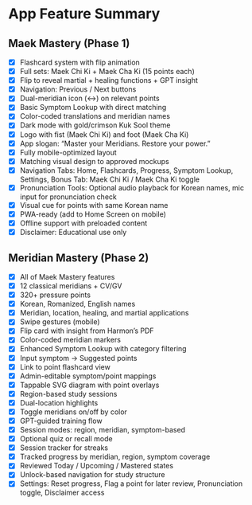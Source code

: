 # App Feature Summary

## Maek Mastery (Phase 1)
- [x] Flashcard system with flip animation
- [x] Full sets: Maek Chi Ki + Maek Cha Ki (15 points each)
- [x] Flip to reveal martial + healing functions + GPT insight
- [x] Navigation: Previous / Next buttons
- [x] Dual-meridian icon (↔) on relevant points
- [x] Basic Symptom Lookup with direct matching
- [x] Color-coded translations and meridian names
- [x] Dark mode with gold/crimson Kuk Sool theme
- [x] Logo with fist (Maek Chi Ki) and foot (Maek Cha Ki)
- [x] App slogan: “Master your Meridians. Restore your power.”
- [x] Fully mobile-optimized layout
- [x] Matching visual design to approved mockups
- [x] Navigation Tabs: Home, Flashcards, Progress, Symptom Lookup, Settings, Bonus Tab: Maek Chi Ki / Maek Cha Ki toggle
- [x] Pronunciation Tools: Optional audio playback for Korean names, mic input for pronunciation check
- [x] Visual cue for points with same Korean name
- [x] PWA-ready (add to Home Screen on mobile)
- [x] Offline support with preloaded content
- [x] Disclaimer: Educational use only

## Meridian Mastery (Phase 2)
- [x] All of Maek Mastery features
- [x] 12 classical meridians + CV/GV
- [x] 320+ pressure points
- [x] Korean, Romanized, English names
- [x] Meridian, location, healing, and martial applications
- [x] Swipe gestures (mobile)
- [x] Flip card with insight from Harmon’s PDF
- [x] Color-coded meridian markers
- [x] Enhanced Symptom Lookup with category filtering
- [x] Input symptom → Suggested points
- [x] Link to point flashcard view
- [x] Admin-editable symptom/point mappings
- [x] Tappable SVG diagram with point overlays
- [x] Region-based study sessions
- [x] Dual-location highlights
- [x] Toggle meridians on/off by color
- [x] GPT-guided training flow
- [x] Session modes: region, meridian, symptom-based
- [x] Optional quiz or recall mode
- [x] Session tracker for streaks
- [x] Tracked progress by meridian, region, symptom coverage
- [x] Reviewed Today / Upcoming / Mastered states
- [x] Unlock-based navigation for study structure
- [x] Settings: Reset progress, Flag a point for later review, Pronunciation toggle, Disclaimer access